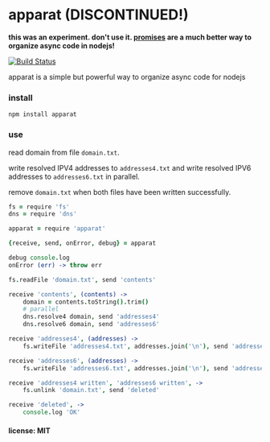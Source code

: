 # apparat (DISCONTINUED!)

**this was an experiment. don't use it. [promises](https://github.com/petkaantonov/bluebird) are a much better way to organize async code in nodejs!**

[![Build Status](https://travis-ci.org/snd/apparat.png)](https://travis-ci.org/snd/apparat)

apparat is a simple but powerful way to organize async code for nodejs

### install

    npm install apparat

### use

read domain from file `domain.txt`.

write resolved IPV4 addresses to `addresses4.txt` and
write resolved IPV6 addresses to `addresses6.txt` in parallel.

remove `domain.txt` when both files have been written successfully.

```coffeescript
fs = require 'fs'
dns = require 'dns'

apparat = require 'apparat'

{receive, send, onError, debug} = apparat

debug console.log
onError (err) -> throw err

fs.readFile 'domain.txt', send 'contents'

receive 'contents', (contents) ->
    domain = contents.toString().trim()
    # parallel
    dns.resolve4 domain, send 'addresses4'
    dns.resolve6 domain, send 'addresses6'

receive 'addresses4', (addresses) ->
    fs.writeFile 'addresses4.txt', addresses.join('\n'), send 'addresses4 written'

receive 'addresses6', (addresses) ->
    fs.writeFile 'addresses6.txt', addresses.join('\n'), send 'addresses6 written'

receive 'addresses4 written', 'addresses6 written', ->
    fs.unlink 'domain.txt', send 'deleted'

receive 'deleted', ->
    console.log 'OK'
```

#### license: MIT
